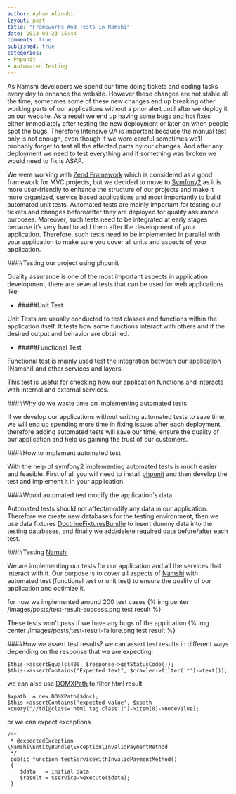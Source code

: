 ```yaml
---
author: Ayham Alzoubi
layout: post
title: "Frameworks And Tests in Namshi"
date: 2013-09-23 15:44
comments: true
published: true
categories:
- Phpunit
- Automated Testing
---
```

As Namshi developers we spend our time doing tickets and coding tasks every day to enhance the
website. However these changes are not stable all the time, sometimes some of these new changes
end up breaking other working parts of our applications without a prior alert until after we deploy it on
our website. As a result we end up having some bugs and hot fixes either immediately after testing the
new deployment or later on when people spot the bugs. Therefore Intensive QA is important because the
manual test only is not enough, even though if we were careful sometimes we’ll probably forget to test
all the affected parts by our changes. And after any deployment we need to test everything and if something
was broken we would need to fix is ASAP.

<!-- more -->

We were working with [Zend Framework](http://framework.zend.com/) which is considered as a good
framework for MVC projects, but we decided to move to [Symfony2](http://symfony.com/) as it is more
user-friendly to enhance the structure of our projects and make it more organized, service based applications
and most importantly to build automated unit tests. Automated tests are mainly important for testing our tickets
and changes before/after they are deployed for quality assurance purposes. Moreover, such tests need to be
integrated at early stages because it’s very hard to add them after the development of your application.
Therefore, such tests need to be implemented in parallel with your application to make sure you cover
all units and aspects of your application.


####Testing our project using phpunit

Quality assurance is one of the most important aspects in application development, there are several tests
that can be used for web applications like:


- #####Unit Test

Unit Tests are usually conducted to test classes and functions within the application itself. It tests how
some functions interact with others and if the desired output and behavior are obtained.

- #####Functional Test

Functional test is mainly used test the integration between our application [Namshi] and other services
and layers.

This test is useful for checking how our application functions and interacts with internal and external services.

####Why do we waste time on implementing automated tests

If we develop our applications without writing automated tests to save time, we will end up spending more
time in fixing issues after each deployment. therefore adding automated tests will save our time,
ensure the quality of our application and help us gaining the trust of our customers.

####How to implement automated test

With the help of symfony2 implementing automated tests is much easier and feasible. First of all you will
need to install [phpunit](http://phpunit.de/manual/current/en/index.html) and then develop the test and
 implement it in your application.


####Would automated test modify the application's data

Automated tests should not affect/modify any data in our application. Therefore we create new databases
for the testing environment, then we use data fixtures
[DoctrineFixturesBundle](http://symfony.com/doc/current/bundles/DoctrineFixturesBundle/index.html)
to insert dummy data into the testing databases, and finally we add/delete required data before/after each test.


####Testing [Namshi](http://namshi.com/)

We are implementing our tests for our application and all the services that interact with it.
 Our purpose is to cover all aspects of [Namshi](http://namshi.com/) with automated test (functional test or unit test)
 to ensure the quality of our application and optimize it.


for now we implemented around 200 test cases
{% img center /images/posts/test-result-success.png test result %}


These tests won't pass if we have any bugs of the application
{% img center /images/posts/test-result-failure.png test result %}

####How we assert test results?
we can assert test results in different ways depending on the response that we are expecting:
```
$this->assertEquals(400, $response->getStatusCode());
$this->assertContains("Expected text", $crawler->filter('*')->text());
```

we can also use [DOMXPath](http://php.net/manual/en/class.domxpath.php) to filter html result
```
$xpath  = new DOMXPath($doc);
$this->assertContains('expected value', $xpath->query("//td[@class='html tag class']")->item(0)->nodeValue);
```

or we can expect exceptions
```
/**
 * @expectedException \Namshi\EntityBundle\Exception\InvalidPaymentMethod
 */
 public function testServiceWithInvalidPaymentMethod()
 {
    $data   = initial data
    $result = $service->execute($data);
 }
```
